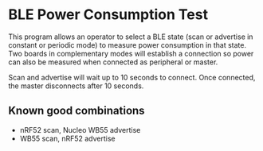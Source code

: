 # BLE Power Consumption Test

This program allows an operator to select a BLE state (scan or advertise in constant or periodic mode) to measure power consumption in that state. Two boards in complementary modes will establish a connection so power can also be measured when connected as peripheral or master.

Scan and advertise will wait up to 10 seconds to connect. Once connected, the master disconnects after 10 seconds. 

## Known good combinations

 * nRF52 scan, Nucleo WB55 advertise
 * WB55 scan, nRF52 advertise
